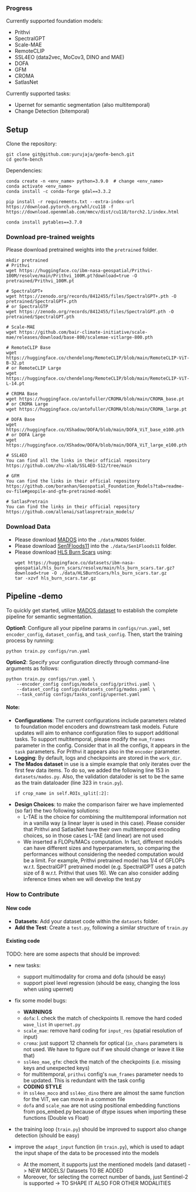 
### Progress
Currently supported foundation models:
- Prithvi
- SpectralGPT
- Scale-MAE
- RemoteCLIP 
- SSL4EO (data2vec, MoCov3, DINO and MAE)
- DOFA
- GFM
- CROMA
- SatlasNet

Currently supported tasks:
- Upernet for semantic segmentation (also multitemporal)
- Change Detection (bitemporal)

## Setup
Clone the repository:
```
git clone git@github.com:yurujaja/geofm-bench.git
cd geofm-bench
```
Dependencies:
```
conda create -n <env_name> python=3.9.0  # change <env_name> 
conda activate <env_name> 
conda install -c conda-forge gdal==3.3.2 

pip install -r requirements.txt --extra-index-url https://download.pytorch.org/whl/cu118 -f https://download.openmmlab.com/mmcv/dist/cu118/torch2.1/index.html

conda install pytables==3.7.0
```
### Download pre-trained weights
Please download pretrained weights into the `pretrained` folder.
```
mkdir pretrained
# Prithvi
wget https://huggingface.co/ibm-nasa-geospatial/Prithvi-100M/resolve/main/Prithvi_100M.pt?download=true -O pretrained/Prithvi_100M.pt

# SpectralGPT+ 
wget https://zenodo.org/records/8412455/files/SpectralGPT+.pth -O pretrained/SpectralGPT+.pth
# or SpectralGTP
wget https://zenodo.org/records/8412455/files/SpectralGPT.pth -O pretrained/SpectralGPT.pth

# Scale-MAE
wget https://github.com/bair-climate-initiative/scale-mae/releases/download/base-800/scalemae-vitlarge-800.pth

# RemoteCLIP Base
wget https://huggingface.co/chendelong/RemoteCLIP/blob/main/RemoteCLIP-ViT-B-32.pt
# or RemoteCLIP Large
wget https://huggingface.co/chendelong/RemoteCLIP/blob/main/RemoteCLIP-ViT-L-14.pt

# CROMA Base
wget https://huggingface.co/antofuller/CROMA/blob/main/CROMA_base.pt
# or CROMA Large
wget https://huggingface.co/antofuller/CROMA/blob/main/CROMA_large.pt

# DOFA Base
wget https://huggingface.co/XShadow/DOFA/blob/main/DOFA_ViT_base_e100.pth
# or DOFA Large
wget https://huggingface.co/XShadow/DOFA/blob/main/DOFA_ViT_large_e100.pth

# SSL4EO
You can find all the links in their official repository https://github.com/zhu-xlab/SSL4EO-S12/tree/main

# GFM
You can find the links in their official repository 
https://github.com/boranhan/Geospatial_Foundation_Models?tab=readme-ov-file#geopile-and-gfm-pretrained-model

# SatlasPretrain
You can find the links in their official repository 
https://github.com/allenai/satlaspretrain_models/

```
### Download Data
- Please download [MADOS](https://zenodo.org/records/10664073)  into the `./data/MADOS` folder.
- Please download [Sen1Floods11](https://github.com/cloudtostreet/Sen1Floods11)   into the `./data/Sen1Floods11` folder.
- Please download [HLS Burn Scars](https://huggingface.co/datasets/ibm-nasa-geospatial/hls_burn_scars) using:
    ```
    wget https://huggingface.co/datasets/ibm-nasa-geospatial/hls_burn_scars/resolve/main/hls_burn_scars.tar.gz?download=true -O ./data/HLSBurnScars/hls_burn_scars.tar.gz
    tar -xzvf hls_burn_scars.tar.gz
    ```

## Pipeline -demo
To quickly get started, utilize [MADOS dataset](https://zenodo.org/records/10664073) to establish the complete pipeline for semantic segmentation.

**Option1**: Configure all your pipeline params in `configs/run.yaml`, set `encoder_config`, `dataset_config`, and  `task_config`. Then, start the training process by running:
```
python train.py configs/run.yaml
```

**Option2**: Specify your configuration directly through command-line arguments as follows:
```
python train.py configs/run.yaml \
    --encoder_config configs/models_config/prithvi.yaml \
    --dataset_config configs/datasets_config/mados.yaml \
    --task_config configs/tasks_config/upernet.yaml
```

#### Note:
- **Configurations**: The current configurations include parameters related to foundation model encoders and downstream task models. Future updates will aim to enhance configuration files to support additional tasks. To support multitemporal, please modify the `num_frames` parameter in the config. Consider that in all the configs, it appears in the `task` parameters. For Prithvi it appears also in the `encoder` parameter.
- **Logging**: By default, logs and checkpoints are stored in the `work_dir`.
- **The Mados dataset** in use is a simple example that only iterates over the first few data items. To do so, we added the following line 153 in `datasets/mados.py`. Also, the validation dataloder is set to be the same as the train dataloader (line 323 in `train.py`).
    ```
    if crop_name in self.ROIs_split[:2]:
    ```
- **Design Choices**: to make the comparison fairer we have implemented (so far) the two following solutions: 
    - L-TAE is the choice for combining the multitemporal information not in a vanilla way (a linear layer is used in this case). Please consider that Prithvi and SatlasNet have their own multitemporal encoding choices, so in those cases L-TAE (and linear) are not used
    - We inserted a FLOPs/MACs computation. In fact, different models can have different sizes and hyperparameters, so comparing the performances without considering the needed computation would be a limit. For example, Prithvi pretrained model has 1/4 of GFLOPs w.r.t. SpectralGPT pretrained model (e.g. SpectralGPT uses a patch size of 8 w.r.t. Prithvi that uses 16). We can also consider adding inference times when we will develop the test.py
    
###  How to Contribute

#### New code
- **Datasets**: Add your dataset code within the `datasets` folder.
- **Add the Test**: Create a `test.py`, following a similar structure of `train.py`

#### Existing code

TODO: here are some aspects that should be improved:
- new tasks:

    - support multimodality for croma and dofa (should be easy)
    - support pixel level regression (should be easy, changing the loss when using upernet)

- fix some model bugs:
    - **WARNINGS**
    - `dofa`: I. check the match of checkpoints II. remove the hard coded `wave_list` in `upernet.py`
    - `scale_mae`: remove hard coding for `input_res` (spatial resolution of input)
    - `croma`: just support 12 channels for optical (`in_chans` parameters is not used. We have to figure out if we should change or leave it like that)
    - `ssl4eo_mae`, `gfm`: check the match of the checkpoints (i.e. missing keys and unexpected keys)
    - for multitemporal, `prithvi` config's `num_frames` parameter needs to be updated. This is redundant with the task config
    - **CODING STYLE**
    - in `ssl4eo_moco` and `ssl4eo_dino` there are almost the same function for the ViT, we can move in a common file
    - `dofa` and `scale_mae` are not using positional embedding functions from pos_embed.py because of dtype issues when importing these functions (Double vs Float)

- the training loop (`train.py`) should be improved to support also change detection (should be easy)

- improve the `adapt_input` function (in `train.py`), which is used to adapt the input shape of the data to be processed into the models 
    - At the moment, it supports just the mentioned models (and dataset) -> NEW MODELS/ Datasets TO BE ADDED
    - Moreover, for selecting the correct number of bands, just Sentinel-2 is supported -> TO SHAPE IT ALSO FOR OTHER MODALITIES


